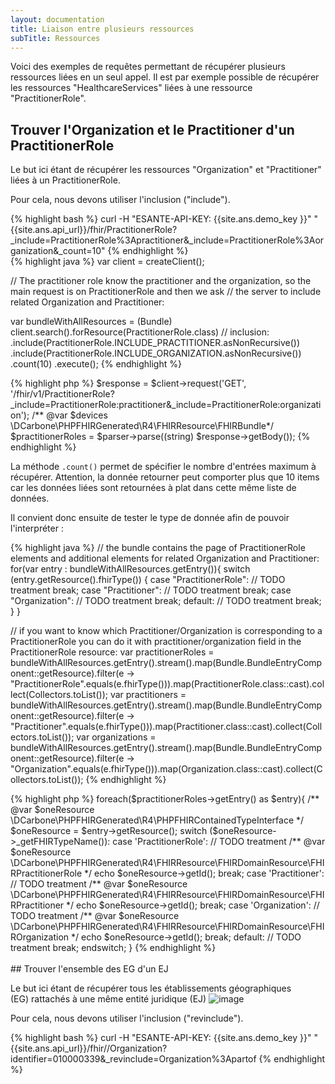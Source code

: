 ```yaml
---
layout: documentation
title: Liaison entre plusieurs ressources
subTitle: Ressources
---
```


Voici des exemples de requêtes permettant de récupérer plusieurs ressources liées en un seul appel.
Il est par exemple possible de récupérer les ressources "HealthcareServices" liées à une ressource "PractitionerRole".


## Trouver l'Organization et le Practitioner d'un PractitionerRole

Le but ici étant de récupérer les ressources "Organization" et "Practitioner" liées à un PractitionerRole.

Pour cela, nous devons utiliser l'inclusion ("include").

<div class="code-sample">
<div class="tab-content" data-name="curl">
{% highlight bash %}
curl -H "ESANTE-API-KEY: {{site.ans.demo_key }}" "{{site.ans.api_url}}/fhir/PractitionerRole?_include=PractitionerRole%3Apractitioner&_include=PractitionerRole%3Aorganization&_count=10"
{% endhighlight %}
</div>
<div class="tab-content" data-name="java">
{% highlight java %}
var client = createClient();

// The practitioner role know the practitioner and the organization, so the main request is on PractitionerRole and then we ask
// the server to include related Organization and Practitioner:

var bundleWithAllResources = (Bundle) client.search().forResource(PractitionerRole.class)
    // inclusion:
    .include(PractitionerRole.INCLUDE_PRACTITIONER.asNonRecursive())
    .include(PractitionerRole.INCLUDE_ORGANIZATION.asNonRecursive())
    .count(10)
    .execute();
{% endhighlight %}
</div>
<div class="tab-content" data-name="PHP">
{% highlight php %}
$response = $client->request('GET', '/fhir/v1/PractitionerRole?_include=PractitionerRole:practitioner&_include=PractitionerRole:organization');
/** @var  $devices  \DCarbone\PHPFHIRGenerated\R4\FHIRResource\FHIRBundle*/
$practitionerRoles = $parser->parse((string) $response->getBody());
{% endhighlight %}
</div>

</div>

La méthode ```.count()``` permet de spécifier le nombre d'entrées maximum à récupérer.
Attention, la donnée retourner peut comporter plus que 10 items car les données liées sont retournées à plat dans cette même liste de données.

Il convient donc ensuite de tester le type de donnée afin de pouvoir l'interpréter :

<div class="code-sample">
<div class="tab-content" data-name="java">
{% highlight java %}
// the bundle contains the page of PractitionerRole elements and additional elements for related Organization and Practitioner:
for(var entry : bundleWithAllResources.getEntry()){
    switch (entry.getResource().fhirType()) {
        case "PractitionerRole":
            // TODO treatment
            break;
        case "Practitioner":
            // TODO treatment
            break;
        case "Organization":
            // TODO treatment
            break;
        default:
            // TODO treatment
            break;
    }
}

// if you want to know which Practitioner/Organization is corresponding to a PractitionerRole you can do it with practitioner/organization field in the PractitionerRole resource:
var practitionerRoles = bundleWithAllResources.getEntry().stream().map(Bundle.BundleEntryComponent::getResource).filter(e -> "PractitionerRole".equals(e.fhirType())).map(PractitionerRole.class::cast).collect(Collectors.toList());
var practitioners = bundleWithAllResources.getEntry().stream().map(Bundle.BundleEntryComponent::getResource).filter(e -> "Practitioner".equals(e.fhirType())).map(Practitioner.class::cast).collect(Collectors.toList());
var organizations = bundleWithAllResources.getEntry().stream().map(Bundle.BundleEntryComponent::getResource).filter(e -> "Organization".equals(e.fhirType())).map(Organization.class::cast).collect(Collectors.toList());
{% endhighlight %}
</div>


<div class="tab-content" data-name="PHP">
{% highlight php %}
foreach($practitionerRoles->getEntry() as $entry){
    /** @var  $oneResource  \DCarbone\PHPFHIRGenerated\R4\PHPFHIRContainedTypeInterface */
    $oneResource = $entry->getResource();
    switch ($oneResource->_getFHIRTypeName()):
        case 'PractitionerRole':
            // TODO treatment
            /** @var  $oneResource  \DCarbone\PHPFHIRGenerated\R4\FHIRResource\FHIRDomainResource\FHIRPractitionerRole */
            echo $oneResource->getId();
            break;
        case 'Practitioner':
            // TODO treatment
            /** @var  $oneResource  \DCarbone\PHPFHIRGenerated\R4\FHIRResource\FHIRDomainResource\FHIRPractitioner */
            echo $oneResource->getId();
            break;
        case 'Organization':
            // TODO treatment
            /** @var  $oneResource  \DCarbone\PHPFHIRGenerated\R4\FHIRResource\FHIRDomainResource\FHIROrganization */
            echo $oneResource->getId();
            break;
        default:
            // TODO treatment
            break;
    endswitch;
}
{% endhighlight %}
</div>
</br>
## Trouver l'ensemble des EG d'un EJ

Le but ici étant de récupérer tous les établissements géographiques (EG) rattachés à une même entité juridique (EJ)
![image](https://user-images.githubusercontent.com/70761903/234018188-76006340-5235-44ae-8040-1d7d521117d2.png)


Pour cela, nous devons utiliser l'inclusion ("revinclude").

<div class="code-sample">
<div class="tab-content" data-name="curl">
{% highlight bash %}
curl -H "ESANTE-API-KEY: {{site.ans.demo_key }}" "{{site.ans.api_url}}/fhir//Organization?identifier=010000339&_revinclude=Organization%3Apartof
{% endhighlight %}
</div>
</div>
